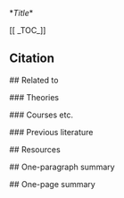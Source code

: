 \**Title**

\[\[ \_TOC_]]

## Citation

\## Related to

\### Theories

\### Courses etc.

\### Previous literature

\## Resources

\## One-paragraph summary

\## One-page summary